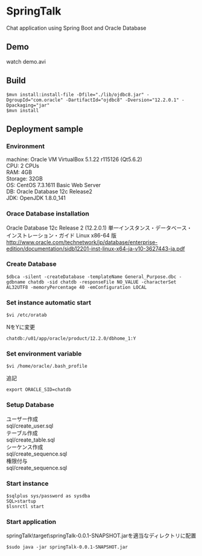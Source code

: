 # SpringTalk
Chat application using Spring Boot and Oracle Database

## Demo
watch demo.avi

## Build
```
$mvn install:install-file -Dfile="./lib/ojdbc8.jar" -DgroupId="com.oracle" -DartifactId="ojdbc8" -Dversion="12.2.0.1" -Dpackaging="jar"
$mvn install
```

## Deployment sample
### Environment
machine: Oracle VM VirtualBox 5.1.22 r115126 (Qt5.6.2)  
CPU: 2 CPUs  
RAM: 4GB  
Storage: 32GB  
OS: CentOS 7.3.1611 Basic Web Server  
DB: Oracle Database 12c Release2  
JDK: OpenJDK 1.8.0_141  
### Orace Database installation
Oracle Database 12c Release 2 (12.2.0.1) 単一インスタンス・データベース・インストレーション・ガイド Linux x86-64 版  
http://www.oracle.com/technetwork/jp/database/enterprise-edition/documentation/sidb12201-inst-linux-x64-ja-v10-3627443-ja.pdf  
  
### Create Database
```
$dbca -silent -createDatabase -templateName General_Purpose.dbc -gdbname chatdb -sid chatdb -responseFile NO_VALUE -characterSet AL32UTF8 -memoryPercentage 40 -emConfiguration LOCAL
```
  
### Set instance automatic start
```
$vi /etc/oratab
```
NをYに変更  
```
chatdb:/u01/app/oracle/product/12.2.0/dbhome_1:Y  
```
  
### Set environment variable
```
$vi /home/oracle/.bash_profile
```
追記  
```
export ORACLE_SID=chatdb  
```
### Setup Database
ユーザー作成  
sql/create_user.sql  
テーブル作成  
sql/create_table.sql  
シーケンス作成  
sql/create_sequence.sql  
権限付与  
sql/create_sequence.sql  
  
### Start instance
```
$sqlplus sys/password as sysdba
SQL>startup
$lsnrctl start
```
  
### Start application
springTalk\target\springTalk-0.0.1-SNAPSHOT.jarを適当なディレクトリに配置
```
$sudo java -jar springTalk-0.0.1-SNAPSHOT.jar
```
